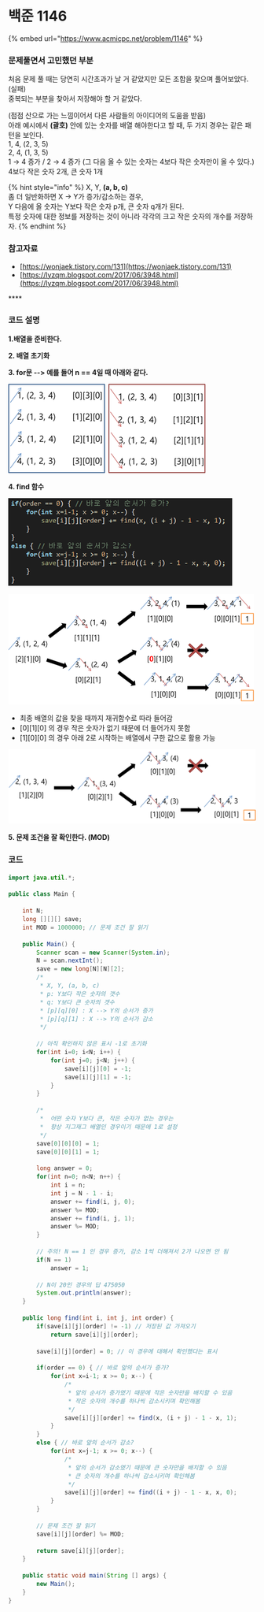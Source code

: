 # 백준 1146

{% embed url="https://www.acmicpc.net/problem/1146" %}

### 문제풀면서 고민했던 부분

처음 문제 풀 때는 당연히 시간초과가 날 거 같았지만 모든 조합을 찾으며 풀어보았다. \(실패\)  
중복되는 부분을 찾아서 저장해야 할 거 같았다.

\(점점 산으로 가는 느낌이어서 다른 사람들의 아이디어의 도움을 받음\)  
아래 예시에서 **\(괄호\)** 안에 있는 숫자를 배열 해야한다고 할 때, 두 가지 경우는 같은 패턴을 보인다.  
1, 4, \(2, 3, 5\)  
2, 4, \(1, 3, 5\)  
1 → 4 증가 / 2 → 4 증가 \(그 다음 올 수 있는 숫자는 4보다 작은 숫자만이 올 수 있다.\)  
4보다 작은 숫자 2개, 큰 숫자 1개

{% hint style="info" %}
X, Y, **\(a, b, c\)**  
좀 더 일반화하면 X → Y가 증가/감소하는 경우,  
Y 다음에 올 숫자는 Y보다 작은 숫자 p개, 큰 숫자 q개가 된다.   
특정 숫자에 대한 정보를 저장하는 것이 아니라 각각의 크고 작은 숫자의 개수를 저장하자.
{% endhint %}

### 참고자료

* [https://wonjaek.tistory.com/131](https://wonjaek.tistory.com/131)
* [https://lyzqm.blogspot.com/2017/06/3948.html](https://lyzqm.blogspot.com/2017/06/3948.html)

\*\*\*\*

### **코드 설명**

**1.배열을 준비한다.**

**2. 배열 초기화**

**3. for문 --&gt; 예를 들어 n == 4일 때 아래와 같다.**

![](../../.gitbook/assets/image%20%2813%29.png)

**4. find 함수**

![](../../.gitbook/assets/image.png)

![](../../.gitbook/assets/image%20%281%29.png)

* 최종 배열의 값을 찾을 때까지 재귀함수로 따라 들어감
* \[0\]\[1\]\[0\] 의 경우 작은 숫자가 없기 때문에 더 들어가지 못함
* \[1\]\[0\]\[0\] 의 경우 아래 2로 시작하는 배열에서 구한 값으로 활용 가능

![](../../.gitbook/assets/image%20%286%29.png)

**5. 문제 조건을 잘 확인한다. \(MOD\)**

### 코드

```java
import java.util.*;
 
public class Main {
     
    int N;
    long [][][] save;
    int MOD = 1000000; // 문제 조건 잘 읽기
     
    public Main() {
        Scanner scan = new Scanner(System.in);
        N = scan.nextInt();
        save = new long[N][N][2];
        /*
         * X, Y, (a, b, c)
         * p: Y보다 작은 숫자의 갯수
         * q: Y보다 큰 숫자의 갯수
         * [p][q][0] : X --> Y의 순서가 증가
         * [p][q][1] : X --> Y의 순서가 감소
         */
         
        // 아직 확인하지 않은 표시 -1로 초기화
        for(int i=0; i<N; i++) {
            for(int j=0; j<N; j++) {
                save[i][j][0] = -1;
                save[i][j][1] = -1;
            }
        }
         
        /*
         *  어떤 숫자 Y보다 큰, 작은 숫자가 없는 경우는
         *  항상 지그재그 배열인 경우이기 때문에 1로 설정
         */
        save[0][0][0] = 1;
        save[0][0][1] = 1;
         
        long answer = 0;
        for(int n=0; n<N; n++) {
            int i = n;
            int j = N - 1 - i;
            answer += find(i, j, 0);
            answer %= MOD;
            answer += find(i, j, 1);
            answer %= MOD;
        }
 
        // 주의! N == 1 인 경우 증가, 감소 1씩 더해져서 2가 나오면 안 됨
        if(N == 1)
            answer = 1;
 
        // N이 20인 경우의 답 475050
        System.out.println(answer);
    }
     
    public long find(int i, int j, int order) {
        if(save[i][j][order] != -1) // 저장된 값 가져오기
            return save[i][j][order];
         
        save[i][j][order] = 0; // 이 경우에 대해서 확인했다는 표시
         
        if(order == 0) { // 바로 앞의 순서가 증가?
            for(int x=i-1; x >= 0; x--) {
                /*
                 * 앞의 순서가 증가였기 때문에 작은 숫자만을 배치할 수 있음
                 * 작은 숫자의 개수를 하나씩 감소시키며 확인해봄
                 */
                save[i][j][order] += find(x, (i + j) - 1 - x, 1);
            }
        }
        else { // 바로 앞의 순서가 감소?
            for(int x=j-1; x >= 0; x--) {
                /*
                 * 앞의 순서가 감소였기 때문에 큰 숫자만을 배치할 수 있음
                 * 큰 숫자의 개수를 하나씩 감소시키며 확인해봄
                 */
                save[i][j][order] += find((i + j) - 1 - x, x, 0);
            }
        }
         
        // 문제 조건 잘 읽기
        save[i][j][order] %= MOD;
         
        return save[i][j][order];
    }
     
    public static void main(String [] args) {
        new Main();
    }
}
```



